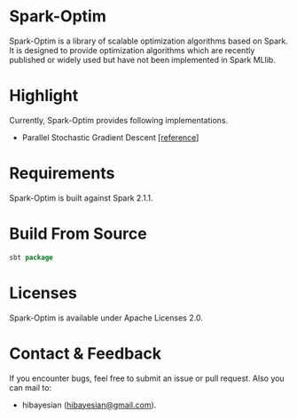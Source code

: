 # Spark-Optim
Spark-Optim is a library of scalable optimization algorithms based on Spark. It is designed to provide optimization algorithms which are recently published or widely used but have not been implemented in Spark MLlib.

# Highlight
Currently, Spark-Optim provides following implementations.
 + Parallel Stochastic Gradient Descent [[reference]](http://research.cs.rutgers.edu/~lihong/pub/Zinkevich11Parallelized.pdf)

# Requirements
Spark-Optim is built against Spark 2.1.1.

# Build From Source
```scala
sbt package
```

# Licenses
Spark-Optim is available under Apache Licenses 2.0.

# Contact & Feedback
If you encounter bugs, feel free to submit an issue or pull request. Also you can mail to:
+ hibayesian (hibayesian@gmail.com).